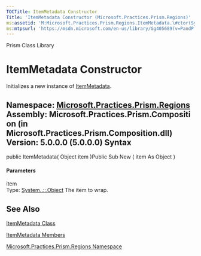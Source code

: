 ```yaml
---
TOCTitle: ItemMetadata Constructor
Title: 'ItemMetadata Constructor (Microsoft.Practices.Prism.Regions)'
ms:assetid: 'M:Microsoft.Practices.Prism.Regions.ItemMetadata.\#ctor(System.Object)'
ms:mtpsurl: 'https://msdn.microsoft.com/en-us/library/Gg405689(v=PandP.50)'
---
```


Prism Class Library

ItemMetadata Constructor
========================

Initializes a new instance of [ItemMetadata](https://msdn.microsoft.com/t:microsoft.practices.prism.regions.itemmetadata).

**Namespace:** [Microsoft.Practices.Prism.Regions](https://msdn.microsoft.com/n:microsoft.practices.prism.regions)
**Assembly:** Microsoft.Practices.Prism.Composition (in Microsoft.Practices.Prism.Composition.dll) Version: 5.0.0.0 (5.0.0.0)
Syntax
------

<span id="syntaxToggle"></span>public ItemMetadata( Object item )Public Sub New ( item As Object )
#### Parameters

item  
Type: [System..::.Object](http://msdn2.microsoft.com/en-us/library/e5kfa45b)
The item to wrap.

See Also
--------

<span id="seeAlsoToggle"></span>
[ItemMetadata Class](https://msdn.microsoft.com/t:microsoft.practices.prism.regions.itemmetadata)

[ItemMetadata Members](https://msdn.microsoft.com/allmembers.t:microsoft.practices.prism.regions.itemmetadata)

[Microsoft.Practices.Prism.Regions Namespace](https://msdn.microsoft.com/n:microsoft.practices.prism.regions)
